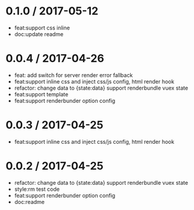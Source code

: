 
0.1.0 / 2017-05-12
==================

  * feat:support css inline
  * doc:update readme

0.0.4 / 2017-04-26
==================

  * feat: add switch for server render error fallback
  * feat:support inline css and inject css/js config, html render hook
  * refactor: change  data to {state:data} support renderbundle  vuex state
  * feat:support template
  * feat:support renderbunder option config

0.0.3 / 2017-04-25
==================

  * feat:support inline css and inject css/js config, html render hook

0.0.2 / 2017-04-25
==================

  * refactor: change  data to {state:data} support renderbundle  vuex state
  * style:rm test code
  * feat:support renderbunder option config
  * doc:readme
